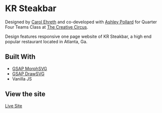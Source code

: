 # KR Steakbar

Designed by [Carol Ehreth](https://www.carolehreth.com/) and co-developed with [Ashley Pollard](http://github.com/ashpollard11) for Quarter Four Teams Class at [The Creative Circus](http://creativecircus.edu). 

Design features responsive one page website of KR Steakbar, a high end popular restaurant located in Atlanta, Ga. 

## Built With

* [GSAP MorphSVG](https://greensock.com/morphSVG)
* [GSAP DrawSVG](https://greensock.com/drawSVG/)
* Vanilla JS

## View the site

[Live Site](http://angelicadewit.com/kr-steakbar)